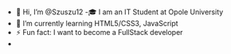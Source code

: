 - 👋 Hi, I’m @Szuszu12
-🎓 I am an IT Student at Opole University
- 🌱 I’m currently learning HTML5/CSS3, JavaScript
- ⚡ Fun fact: I want to become a FullStack developer
- 
<!---
Szuszu12/Szuszu12 is a ✨ special ✨ repository because its `README.md` (this file) appears on your GitHub profile.
You can click the Preview link to take a look at your changes.
--->
